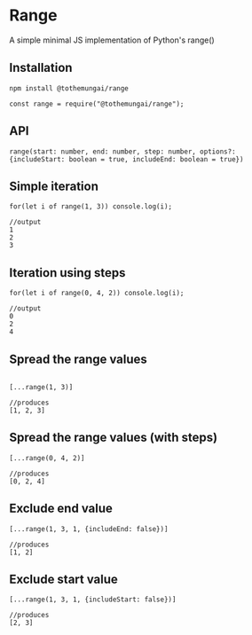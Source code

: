 # Range

A simple minimal JS implementation of Python's range()

## Installation

`npm install @tothemungai/range`

`const range = require("@tothemungai/range");`

## API

`range(start: number, end: number, step: number, options?: {includeStart: boolean = true, includeEnd: boolean = true})`

## Simple iteration

```
for(let i of range(1, 3)) console.log(i);

//output
1
2
3

```

## Iteration using steps

```
for(let i of range(0, 4, 2)) console.log(i);

//output
0
2
4

```

## Spread the range values

```

[...range(1, 3)]

//produces
[1, 2, 3]

```

## Spread the range values (with steps)

```
[...range(0, 4, 2)]

//produces
[0, 2, 4]
```

## Exclude end value

```
[...range(1, 3, 1, {includeEnd: false})]

//produces
[1, 2]
```

## Exclude start value

```
[...range(1, 3, 1, {includeStart: false})]

//produces
[2, 3]
```
